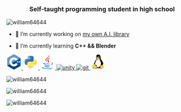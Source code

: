 <h3 align="center">Self-taught programming student in high school</h3>

<p align="left"> <img src="https://komarev.com/ghpvc/?username=william64644&label=Profile%20views&color=0e75b6&style=flat" alt="william64644" /> </p>

- 🔭 I’m currently working on [my own A.I. library](https://github.com/william64644/neural-network-framework)

- 🌱 I’m currently learning **C++ && Blender**

<p align="left">
    <a href="https://www.w3schools.com/cpp/" target="_blank" rel="noreferrer">
        <img src="https://raw.githubusercontent.com/devicons/devicon/master/icons/cplusplus/cplusplus-original.svg" alt="cplusplus" width="40" height="40" />
    </a>
    <a href="https://www.python.org" target="_blank" rel="noreferrer">
        <img src="https://raw.githubusercontent.com/devicons/devicon/master/icons/python/python-original.svg" alt="python" width="40" height="40" />
    </a>
    <a href="https://www.java.com" target="_blank" rel="noreferrer">
        <img src="https://raw.githubusercontent.com/devicons/devicon/master/icons/java/java-original.svg" alt="java" width="40" height="40" />
    </a>
    <a href="https://unity.com/" target="_blank" rel="noreferrer">
        <img src="https://www.vectorlogo.zone/logos/unity3d/unity3d-icon.svg" alt="unity" width="40" height="40" />
    </a>
    <a href="https://git-scm.com/" target="_blank" rel="noreferrer">
        <img src="https://www.vectorlogo.zone/logos/git-scm/git-scm-icon.svg" alt="git" width="40" height="40" />
    </a>
    <a href="https://www.linux.org/" target="_blank" rel="noreferrer">
        <img src="https://raw.githubusercontent.com/devicons/devicon/master/icons/linux/linux-original.svg" alt="linux" width="40" height="40" />
    </a>
</p>

<p>
    <img src="https://github-readme-stats.vercel.app/api/top-langs?username=william64644&show_icons=true&locale=en&layout=compact" alt="william64644" />
</p>
<p>
    <img src="https://github-readme-stats.vercel.app/api?username=william64644&show_icons=true&locale=en" alt="william64644" />
</p>
<p>
    <img src="https://github-readme-streak-stats.herokuapp.com/?user=william64644&" alt="william64644" />
</p>

